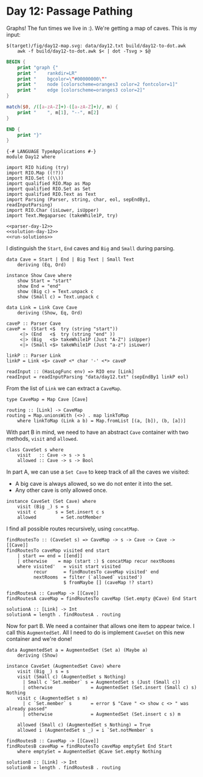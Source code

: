 # Day 12: Passage Pathing
Graphs! The fun times we live in :). We're getting a map of caves. This is my input:

``` {.make #day-12-plot-map target=fig/day12-map.svg}
$(target)/fig/day12-map.svg: data/day12.txt build/day12-to-dot.awk
    awk -f build/day12-to-dot.awk $< | dot -Tsvg > $@
```

``` {.awk .hide file=build/day12-to-dot.awk}
BEGIN {
    print "graph {"
    print "    rankdir=LR"
    print "    bgcolor=\"#00000000\""
    print "    node [colorscheme=oranges3 color=2 fontcolor=1]"
    print "    edge [colorscheme=oranges3 color=2]"
}

match($0, /([a-zA-Z]+)-([a-zA-Z]+)/, m) {
    print "    ", m[1], "--", m[2]
}

END {
    print "}"
}
```

``` {.haskell file=app/Day12.hs}
{-# LANGUAGE TypeApplications #-}
module Day12 where

import RIO hiding (try)
import RIO.Map ((!?))
import RIO.Set ((\\))
import qualified RIO.Map as Map
import qualified RIO.Set as Set
import qualified RIO.Text as Text
import Parsing (Parser, string, char, eol, sepEndBy1, readInputParsing)
import RIO.Char (isLower, isUpper)
import Text.Megaparsec (takeWhile1P, try)

<<parser-day-12>>
<<solution-day-12>>
<<run-solutions>>
```

I distinguish the `Start`, `End` caves and `Big` and `Small` during parsing.

``` {.haskell #parser-day-12}
data Cave = Start | End | Big Text | Small Text
    deriving (Eq, Ord)

instance Show Cave where
    show Start = "start"
    show End = "end"
    show (Big c) = Text.unpack c
    show (Small c) = Text.unpack c

data Link = Link Cave Cave
    deriving (Show, Eq, Ord)

caveP :: Parser Cave
caveP =  (Start <$  try (string "start"))
     <|> (End   <$  try (string "end" ))
     <|> (Big   <$> takeWhile1P (Just "A-Z") isUpper)
     <|> (Small <$> takeWhile1P (Just "a-z") isLower)

linkP :: Parser Link
linkP = Link <$> caveP <* char '-' <*> caveP

readInput :: (HasLogFunc env) => RIO env [Link]
readInput = readInputParsing "data/day12.txt" (sepEndBy1 linkP eol)
```

From the list of `Link` we can extract a `CaveMap`.

``` {.haskell #solution-day-12}
type CaveMap = Map Cave [Cave]

routing :: [Link] -> CaveMap
routing = Map.unionsWith (<>) . map linkToMap
    where linkToMap (Link a b) = Map.fromList [(a, [b]), (b, [a])]
```

With part B in mind, we need to have an abstract `Cave` container with two methods, `visit` and `allowed`.

``` {.haskell #solution-day-12}
class CaveSet s where
    visit   :: Cave -> s -> s
    allowed :: Cave -> s -> Bool
```

In part A, we can use a `Set Cave` to keep track of all the caves we visited:

* A big cave is always allowed, so we do not enter it into the set.
* Any other cave is only allowed once.

``` {.haskell #solution-day-12}
instance CaveSet (Set Cave) where
    visit (Big _) s = s
    visit c       s = Set.insert c s
    allowed         = Set.notMember
```

I find all possible routes recursively, using `concatMap`.

``` {.haskell #solution-day-12}
findRoutesTo :: (CaveSet s) => CaveMap -> s -> Cave -> Cave -> [[Cave]]
findRoutesTo caveMap visited end start
    | start == end = [[end]]
    | otherwise    = map (start :) $ concatMap recur nextRooms
    where visited'   = visit start visited
          recur      = findRoutesTo caveMap visited' end
          nextRooms  = filter (`allowed` visited')
                     $ fromMaybe [] (caveMap !? start)

findRoutesA :: CaveMap -> [[Cave]]
findRoutesA caveMap = findRoutesTo caveMap (Set.empty @Cave) End Start

solutionA :: [Link] -> Int
solutionA = length . findRoutesA . routing
```

Now for part B. We need a container that allows one item to appear twice. I call this `AugmentedSet`. All I need to do is implement `CaveSet` on this new container and we're done!

``` {.haskell #solution-day-12}
data AugmentedSet a = AugmentedSet (Set a) (Maybe a)
    deriving (Show)

instance CaveSet (AugmentedSet Cave) where
    visit (Big _) s = s
    visit (Small c) (AugmentedSet s Nothing)
      | Small c `Set.member` s = AugmentedSet s (Just (Small c))
      | otherwise              = AugmentedSet (Set.insert (Small c) s) Nothing
    visit c (AugmentedSet s m)
      | c `Set.member` s       = error $ "Cave " <> show c <> " was already passed"
      | otherwise              = AugmentedSet (Set.insert c s) m

    allowed (Small c) (AugmentedSet s Nothing) = True
    allowed i (AugmentedSet s _) = i `Set.notMember` s

findRoutesB :: CaveMap -> [[Cave]]
findRoutesB caveMap = findRoutesTo caveMap emptySet End Start
    where emptySet = AugmentedSet @Cave Set.empty Nothing

solutionB :: [Link] -> Int
solutionB = length . findRoutesB . routing
```

